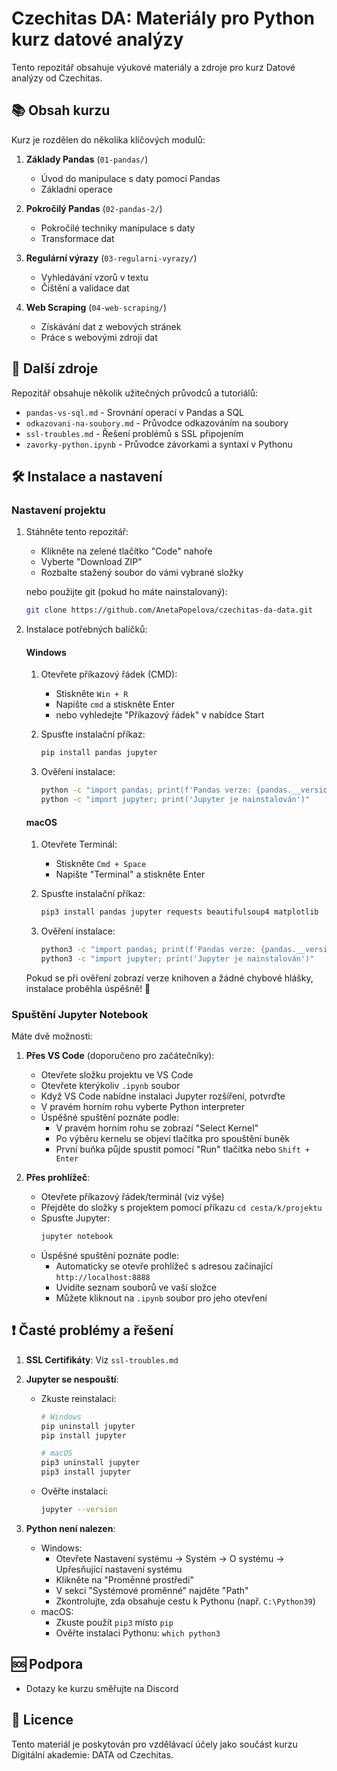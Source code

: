 # Czechitas DA: Materiály pro Python kurz datové analýzy

Tento repozitář obsahuje výukové materiály a zdroje pro kurz Datové analýzy od Czechitas. 

## 📚 Obsah kurzu

Kurz je rozdělen do několika klíčových modulů:

1. **Základy Pandas** (`01-pandas/`)
   - Úvod do manipulace s daty pomocí Pandas
   - Základní operace

2. **Pokročilý Pandas** (`02-pandas-2/`)
   - Pokročilé techniky manipulace s daty
   - Transformace dat

3. **Regulární výrazy** (`03-regularni-vyrazy/`)
   - Vyhledávání vzorů v textu
   - Čištění a validace dat

4. **Web Scraping** (`04-web-scraping/`)
   - Získávání dat z webových stránek
   - Práce s webovými zdroji dat

## 📝 Další zdroje

Repozitář obsahuje několik užitečných průvodců a tutoriálů:

- `pandas-vs-sql.md` - Srovnání operací v Pandas a SQL
- `odkazovani-na-soubory.md` - Průvodce odkazováním na soubory
- `ssl-troubles.md` - Řešení problémů s SSL připojením
- `zavorky-python.ipynb` - Průvodce závorkami a syntaxí v Pythonu

## 🛠️ Instalace a nastavení

### Nastavení projektu

1. Stáhněte tento repozitář:
   - Klikněte na zelené tlačítko "Code" nahoře
   - Vyberte "Download ZIP"
   - Rozbalte stažený soubor do vámi vybrané složky
   
   nebo použijte git (pokud ho máte nainstalovaný):
   ```bash
   git clone https://github.com/AnetaPopelova/czechitas-da-data.git
   ```

2. Instalace potřebných balíčků:

   #### Windows
   1. Otevřete příkazový řádek (CMD):
      - Stiskněte `Win + R`
      - Napište `cmd` a stiskněte Enter
      - nebo vyhledejte "Příkazový řádek" v nabídce Start

   2. Spusťte instalační příkaz:
      ```bash
      pip install pandas jupyter 
      ```

   3. Ověření instalace:
      ```bash
      python -c "import pandas; print(f'Pandas verze: {pandas.__version__}')"
      python -c "import jupyter; print('Jupyter je nainstalován')"
      ```

   #### macOS
   1. Otevřete Terminál:
      - Stiskněte `Cmd + Space`
      - Napište "Terminal" a stiskněte Enter

   2. Spusťte instalační příkaz:
      ```bash
      pip3 install pandas jupyter requests beautifulsoup4 matplotlib
      ```

   3. Ověření instalace:
      ```bash
      python3 -c "import pandas; print(f'Pandas verze: {pandas.__version__}')"
      python3 -c "import jupyter; print('Jupyter je nainstalován')"
      ```

   Pokud se při ověření zobrazí verze knihoven a žádné chybové hlášky, instalace proběhla úspěšně! 🎉

### Spuštění Jupyter Notebook

Máte dvě možnosti:

1. **Přes VS Code** (doporučeno pro začátečníky):
   - Otevřete složku projektu ve VS Code
   - Otevřete kterýkoliv `.ipynb` soubor
   - Když VS Code nabídne instalaci Jupyter rozšíření, potvrďte
   - V pravém horním rohu vyberte Python interpreter
   - Úspěšné spuštění poznáte podle:
     - V pravém horním rohu se zobrazí "Select Kernel"
     - Po výběru kernelu se objeví tlačítka pro spouštění buněk
     - První buňka půjde spustit pomocí "Run" tlačítka nebo `Shift + Enter`

2. **Přes prohlížeč**:
   - Otevřete příkazový řádek/terminál (viz výše)
   - Přejděte do složky s projektem pomocí příkazu `cd cesta/k/projektu`
   - Spusťte Jupyter:
     ```bash
     jupyter notebook
     ```
   - Úspěšné spuštění poznáte podle:
     - Automaticky se otevře prohlížeč s adresou začínající `http://localhost:8888`
     - Uvidíte seznam souborů ve vaší složce
     - Můžete kliknout na `.ipynb` soubor pro jeho otevření

## ❗ Časté problémy a řešení

1. **SSL Certifikáty**: Viz `ssl-troubles.md`

2. **Jupyter se nespouští**: 
   - Zkuste reinstalaci:
     ```bash
     # Windows
     pip uninstall jupyter
     pip install jupyter

     # macOS
     pip3 uninstall jupyter
     pip3 install jupyter
     ```
   - Ověřte instalaci:
     ```bash
     jupyter --version
     ```

3. **Python není nalezen**: 
   - Windows: 
     - Otevřete Nastavení systému → Systém → O systému → Upřesňující nastavení systému
     - Klikněte na "Proměnné prostředí"
     - V sekci "Systémové proměnné" najděte "Path"
     - Zkontrolujte, zda obsahuje cestu k Pythonu (např. `C:\Python39`)
   - macOS: 
     - Zkuste použít `pip3` místo `pip`
     - Ověřte instalaci Pythonu: `which python3`

## 🆘 Podpora

- Dotazy ke kurzu směřujte na Discord

## 📄 Licence

Tento materiál je poskytován pro vzdělávací účely jako součást kurzu Digitální akademie: DATA od Czechitas.